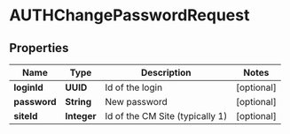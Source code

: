 

# AUTHChangePasswordRequest


## Properties

| Name | Type | Description | Notes |
|------------ | ------------- | ------------- | -------------|
|**loginId** | **UUID** | Id of the login |  [optional] |
|**password** | **String** | New password |  [optional] |
|**siteId** | **Integer** | Id of the CM Site (typically 1) |  [optional] |



